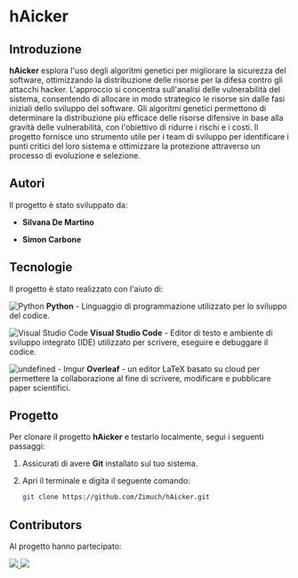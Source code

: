 # hAicker

## Introduzione

**hAicker** esplora l'uso degli algoritmi genetici per migliorare la sicurezza del software, ottimizzando la distribuzione delle risorse per la difesa contro gli attacchi hacker. L'approccio si concentra sull'analisi delle vulnerabilità del sistema, consentendo di allocare in modo strategico le risorse sin dalle fasi iniziali dello sviluppo del software. Gli algoritmi genetici permettono di determinare la distribuzione più efficace delle risorse difensive in base alla gravità delle vulnerabilità, con l'obiettivo di ridurre i rischi e i costi. Il progetto fornisce uno strumento utile per i team di sviluppo per identificare i punti critici del loro sistema e ottimizzare la protezione attraverso un processo di evoluzione e selezione.



## Autori
Il progetto è stato sviluppato da:

- **Silvana De Martino**

- **Simon Carbone**

## Tecnologie

Il progetto è stato realizzato con l'aiuto di:

![Python](https://img.icons8.com/color/48/000000/python.png) **Python** - Linguaggio di programmazione utilizzato per lo sviluppo del codice.  

![Visual Studio Code](https://img.icons8.com/?size=48&id=9OGIyU8hrxW5&format=png&color=000000) **Visual Studio Code** - Editor di testo e ambiente di sviluppo integrato (IDE) utilizzato per scrivere, eseguire e debuggare il codice.

![undefined - Imgur](https://github.com/user-attachments/assets/1fd747cb-c26e-462a-ba4b-86e42408d3f8)
 **Overleaf** - un editor LaTeX basato su cloud per permettere la collaborazione al fine di scrivere, modificare e pubblicare paper scientifici.


 ## Progetto
 
Per clonare il progetto **hAicker** e testarlo localmente, segui i seguenti passaggi:

1. Assicurati di avere **Git** installato sul tuo sistema.
2. Apri il terminale e digita il seguente comando:

   ```bash
   git clone https://github.com/Zimuch/hAicker.git

## Contributors
Al progetto hanno partecipato:

<a href="https://github.com/Zimuch/hAicker/graphs/contributors">
<img src="https://contrib.rocks/image?repo=Zimuch/hAicker" />
 <img src= https://avatars.githubusercontent.com/u/170313785?s=64&v=4 />

</a>


